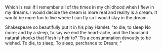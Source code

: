 Which is real if I remember all of the times in my childhood 
when I flew in my dreams. I would decide the dream is more real 
and reality is a dream. It would be more fun to live where I can 
fly so I would stay in the dream. 

Shakespeare so beautifully put it in his play Hamlet: 
"to die, to sleep 
No more; and by a sleep, to say we end
the heart-ache, and the thousand natural shocks
that Flesh is heir to? 'Tis a consummation
devoutly to be wished. To die, to sleep,
To sleep, perchance to Dream; " 
